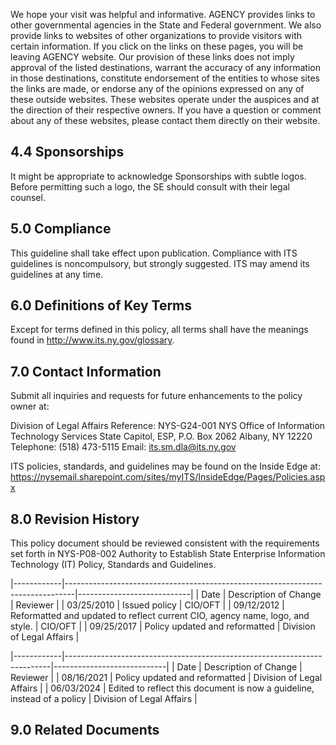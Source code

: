We hope your visit was helpful and informative. AGENCY provides links to other governmental agencies in the State and Federal government. We also provide links to websites of other organizations to provide visitors with certain information. If you click on the links on these pages, you will be leaving AGENCY website. Our provision of these links does not imply approval of the listed destinations, warrant the accuracy of any information in those destinations, constitute endorsement of the entities to whose sites the links are made, or endorse any of the opinions expressed on any of these outside websites. These websites operate under the auspices and at the direction of their respective owners. If you have a question or comment about any of these websites, please contact them directly on their website.

## **4.4 Sponsorships**

It might be appropriate to acknowledge Sponsorships with subtle logos. Before permitting such a logo, the SE should consult with their legal counsel.

## **5.0 Compliance**

This guideline shall take effect upon publication. Compliance with ITS guidelines is noncompulsory, but strongly suggested. ITS may amend its guidelines at any time.

## **$^{ }$6.0 Definitions of Key Terms**

Except for terms defined in this policy, all terms shall have the meanings found in http://www.its.ny.gov/glossary.

## **$^{ }$7.0 Contact Information**

Submit all inquiries and requests for future enhancements to the policy owner at:

Division of Legal Affairs Reference: NYS-G24-001 NYS Office of Information Technology Services State Capitol, ESP, P.O. Box 2062 Albany, NY 12220 Telephone: (518) 473-5115 Email: its.sm.dla@its.ny.gov

ITS policies, standards, and guidelines may be found on the Inside Edge at: https://nysemail.sharepoint.com/sites/myITS/InsideEdge/Pages/Policies.aspx

## **8.0 Revision History**

This policy document should be reviewed consistent with the requirements set forth in NYS-P08-002 Authority to Establish State Enterprise Information Technology (IT) Policy, Standards and Guidelines.

|------------|--------------------------------------------------------------------------------|----------------------------|
| Date       | Description of Change                                                          | Reviewer                   |
| 03/25/2010 | Issued policy                                                                  | CIO/OFT                    |
| 09/12/2012 | Reformatted and updated to reflect current  CIO, agency name, logo, and style. | CIO/OFT                    |
| 09/25/2017 | Policy updated and reformatted                                                 | Division of Legal  Affairs |

|------------|--------------------------------------------------------------------------|----------------------------|
| Date       | Description of Change                                                    | Reviewer                   |
| 08/16/2021 | Policy updated and reformatted                                           | Division of Legal  Affairs |
| 06/03/2024 | Edited to reflect this document is now a  guideline, instead of a policy | Division of Legal  Affairs |

## **9.0 Related Documents**